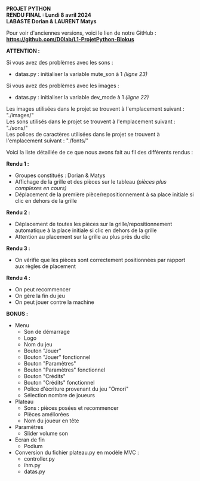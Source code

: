 **PROJET PYTHON**  
**RENDU FINAL : Lundi 8 avril 2024**  
**LABASTE Dorian & LAURENT Matys**    

Pour voir d'anciennes versions, voici le lien de notre GitHub :  
**https://github.com/D0lab/L1-ProjetPython-Blokus**    

**ATTENTION :**    

Si vous avez des problèmes avec les sons :  
- datas.py : initialiser la variable mute_son à 1 *(ligne 23)*    
  
Si vous avez des problèmes avec les images :   
- datas.py : initialiser la variable dev_mode à 1 *(ligne 22)*   


Les images utilisées dans le projet se trouvent à l'emplacement suivant : "./images/"  
Les sons utilisés dans le projet se trouvent à l'emplacement suivant : "./sons/"  
Les polices de caractères utilisées dans le projet se trouvent à l'emplacement suivant : "./fonts/"   


Voici la liste détaillée de ce que nous avons fait au fil des différents rendus :  

**Rendu 1 :**  
- Groupes constitués : Dorian & Matys  
- Affichage de la grille et des pièces sur le tableau *(pièces plus complexes en cours)*  
- Déplacement de la première pièce/repositionnement à sa place initiale si clic en dehors de la grille    

**Rendu 2 :**  
- Déplacement de toutes les pièces sur la grille/repositionnement automatique à la place initiale si clic en dehors de la grille  
- Attention au placement sur la grille au plus près du clic    

**Rendu 3 :**  
- On vérifie que les pièces sont correctement positionnées par rapport aux règles de placement    

**Rendu 4 :**  
- On peut recommencer    
- On gère la fin du jeu  
- On peut jouer contre la machine  

**BONUS :**  
- Menu  
    - Son de démarrage  
    - Logo  
    - Nom du jeu  
    - Bouton "Jouer"  
    - Bouton "Jouer" fonctionnel 
    - Bouton "Paramètres"  
    - Bouton "Paramètres" fonctionnel  
    - Bouton "Crédits"  
    - Bouton "Crédits" fonctionnel  
    - Police d'écriture provenant du jeu "Omori"  
    - Sélection nombre de joueurs  
- Plateau  
    - Sons : pièces posées et recommencer  
    - Pièces améliorées  
    - Nom du joueur en tête  
- Paramètres  
    - Slider volume son 
- Ecran de fin  
    - Podium 
- Conversion du fichier plateau.py en modèle MVC :
    - controller.py  
    - ihm.py  
    - datas.py    
